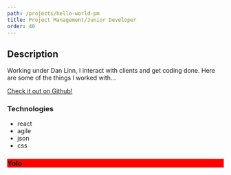 ```yaml
---
path: /projects/hello-world-pm
title: Project Management/Junior Developer
order: 40
---
```


## Description

Working under Dan Linn, I interact with clients and get coding done. Here are some of the things I worked with...

[Check it out on Github!](https://github.com/Dawnabelle)

### Technologies

- react
- agile
- json
- css

<div style='background: red;'>
  <h3>Yolo</h3>
</div>
